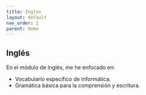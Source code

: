```yaml
---
title: Ingles
layout: default
nav_order: 2
parent: Home
---
```

## Inglés
En el módulo de Inglés, me he enfocado en:
- Vocabulario específico de informática.
- Gramática básica para la comprensión y escritura.
